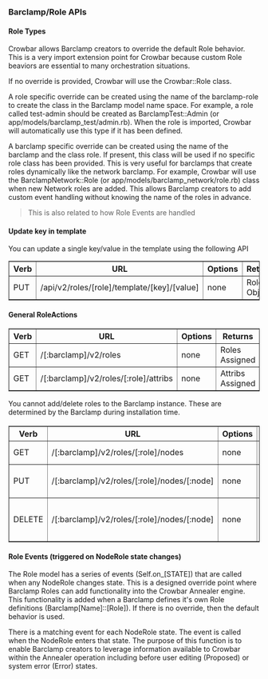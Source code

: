 ### Barclamp/Role APIs

#### Role Types

Crowbar allows Barclamp creators to override the default Role behavior.  This is a very import extension point for Crowbar because custom Role beaviors are essential to many orchestration situations.

If no override is provided, Crowbar will use the Crowbar::Role class.

A role specific override can be created using the name of the barclamp-role to create the class in the Barclamp model name space.  For example, a role called test-admin should be created as BarclampTest::Admin (or app/models/barclamp_test/admin.rb).  When the role is imported, Crowbar will automatically use this type if it has been defined.

A barclamp specific override can be created using the name of the barclamp and the class role.  If present, this class will be used if no specific role class has been provided.  This is very useful for barclamps that create roles dynamically like the network barclamp.  For example, Crowbar will use the BarclampNetwork::Role (or app/models/barclamp_network/role.rb) class when new Network roles are added.  This allows Barclamp creators to add custom event handling without knowing the name of the roles in advance.

> This is also related to how Role Events are handled

#### Update key in template

You can update a single key/value in the template using the following API

<table border=1>
  <tr><th> Verb </th><th> URL                       </th><th> Options </th><th> Returns </th><th> Comments </th></tr>
  <tr><td> PUT  </td><td> /api/v2/roles/[role]/template/[key]/[value]</td><td> none   </td><td> Role Object </td><td> - </td></tr> 
</table>


#### General RoleActions

<table border=1>
  <tr><th> Verb </th><th> URL                       </th><th> Options </th><th> Returns </th><th> Comments </th></tr>
  <tr><td> GET  </td><td> /[:barclamp]/v2/roles     </td><td> none   </td><td> Roles Assigned </td><td> - </td></tr> 
  <tr><td> GET  </td><td> /[:barclamp]/v2/roles/[:role]/attribs  </td><td> none   </td><td> Attribs Assigned </td><td> - </td></tr> 
</table>

You cannot add/delete roles to the Barclamp instance.  These are determined by the Barclamp during installation time.

#### 

<table border=1>
  <tr><th> Verb </th><th> URL                       </th><th> Options </th><th> Returns </th><th> Comments </th></tr>
  <tr><td> GET  </td><td> /[:barclamp]/v2/roles/[:role]/nodes    </td><td> none   </td><td> Nodes Assigned </td><td> - </td></tr> 
  <tr><td> PUT  </td><td> /[:barclamp]/v2/roles/[:role]/nodes/[:node]   </td><td> none   </td><td> Add Node to Role </td><td> Proposed Instances Only </td></tr> 
  <tr><td> DELETE </td><td> /[:barclamp]/v2/roles/[:role]/nodes/[:node]  </td><td> none   </td><td> Remove Node from Role</td><td> Proposed Instances Only </td></tr> 
</table>

#### Role Events (triggered on NodeRole state changes)

The Role model has a series of events (Self.on_[STATE]) that are called when any NodeRole changes state.  This is a designed override point where Barclamp Roles can add functionality into the Crowbar Annealer engine.  This functionality is added when a Barclamp defines it's own Role definitions (Barclamp[Name]::[Role]).  If there is no override, then the default behavior is used.

There is a matching event for each NodeRole state.  The event is called when the NodeRole enters that state.  The purpose of this function is to enable Barclamp creators to leverage information available to Crowbar within the Annealer operation including before user editing (Proposed) or system error (Error) states.